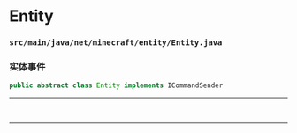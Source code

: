 # Entity

### `src/main/java/net/minecraft/entity/Entity.java`

### 实体事件

```java
public abstract class Entity implements ICommandSender
```

---

&nbsp;

---

&nbsp;
